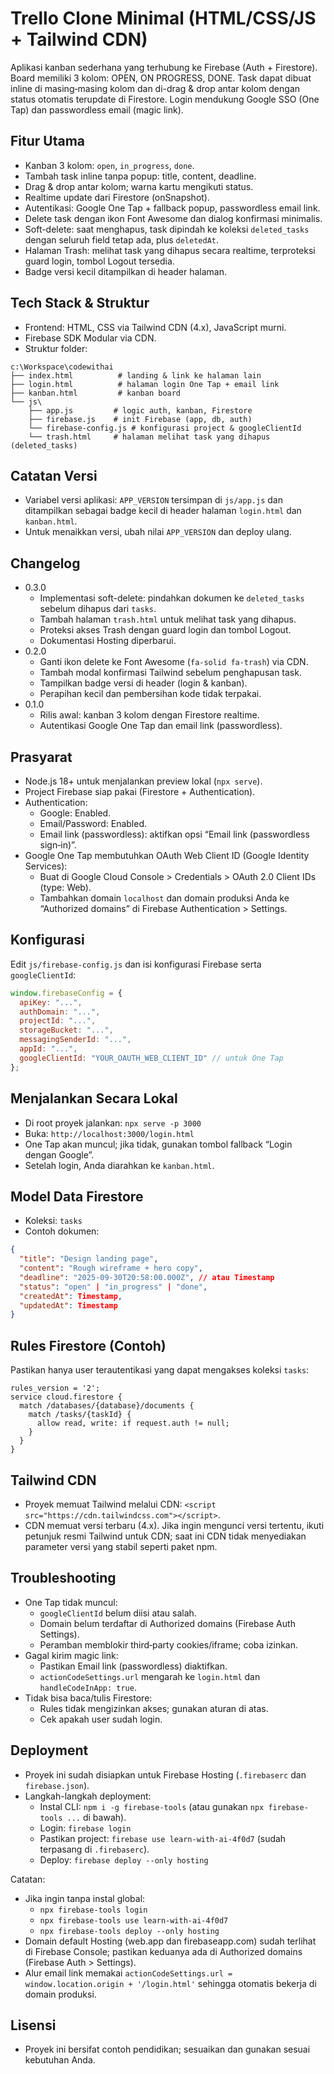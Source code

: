 Trello Clone Minimal (HTML/CSS/JS + Tailwind CDN)
================================================

Aplikasi kanban sederhana yang terhubung ke Firebase (Auth + Firestore).
Board memiliki 3 kolom: OPEN, ON PROGRESS, DONE. Task dapat dibuat inline di
masing‑masing kolom dan di-drag & drop antar kolom dengan status otomatis
terupdate di Firestore. Login mendukung Google SSO (One Tap) dan passwordless
email (magic link).

Fitur Utama
-----------
- Kanban 3 kolom: `open`, `in_progress`, `done`.
- Tambah task inline tanpa popup: title, content, deadline.
- Drag & drop antar kolom; warna kartu mengikuti status.
- Realtime update dari Firestore (onSnapshot).
- Autentikasi: Google One Tap + fallback popup, passwordless email link.
- Delete task dengan ikon Font Awesome dan dialog konfirmasi minimalis.
- Soft-delete: saat menghapus, task dipindah ke koleksi `deleted_tasks` dengan seluruh field tetap ada, plus `deletedAt`.
- Halaman Trash: melihat task yang dihapus secara realtime, terproteksi guard login, tombol Logout tersedia.
- Badge versi kecil ditampilkan di header halaman.

Tech Stack & Struktur
---------------------
- Frontend: HTML, CSS via Tailwind CDN (4.x), JavaScript murni.
- Firebase SDK Modular via CDN.
- Struktur folder:

```
c:\Workspace\codewithai
├── index.html          # landing & link ke halaman lain
├── login.html          # halaman login One Tap + email link
├── kanban.html         # kanban board
└── js\
    ├── app.js         # logic auth, kanban, Firestore
    ├── firebase.js    # init Firebase (app, db, auth)
    └── firebase-config.js # konfigurasi project & googleClientId
    └── trash.html     # halaman melihat task yang dihapus (deleted_tasks)
```

Catatan Versi
-------------
- Variabel versi aplikasi: `APP_VERSION` tersimpan di `js/app.js` dan ditampilkan sebagai badge kecil di header halaman `login.html` dan `kanban.html`.
- Untuk menaikkan versi, ubah nilai `APP_VERSION` dan deploy ulang.

Changelog
---------
- 0.3.0
  - Implementasi soft-delete: pindahkan dokumen ke `deleted_tasks` sebelum dihapus dari `tasks`.
  - Tambah halaman `trash.html` untuk melihat task yang dihapus.
  - Proteksi akses Trash dengan guard login dan tombol Logout.
  - Dokumentasi Hosting diperbarui.
- 0.2.0
  - Ganti ikon delete ke Font Awesome (`fa-solid fa-trash`) via CDN.
  - Tambah modal konfirmasi Tailwind sebelum penghapusan task.
  - Tampilkan badge versi di header (login & kanban).
  - Perapihan kecil dan pembersihan kode tidak terpakai.
- 0.1.0
  - Rilis awal: kanban 3 kolom dengan Firestore realtime.
  - Autentikasi Google One Tap dan email link (passwordless).

Prasyarat
---------
- Node.js 18+ untuk menjalankan preview lokal (`npx serve`).
- Project Firebase siap pakai (Firestore + Authentication).
- Authentication:
  - Google: Enabled.
  - Email/Password: Enabled.
  - Email link (passwordless): aktifkan opsi “Email link (passwordless sign‑in)”.
- Google One Tap membutuhkan OAuth Web Client ID (Google Identity Services):
  - Buat di Google Cloud Console > Credentials > OAuth 2.0 Client IDs (type: Web).
  - Tambahkan domain `localhost` dan domain produksi Anda ke “Authorized domains” di Firebase Authentication > Settings.

Konfigurasi
-----------
Edit `js/firebase-config.js` dan isi konfigurasi Firebase serta `googleClientId`:

```js
window.firebaseConfig = {
  apiKey: "...",
  authDomain: "...",
  projectId: "...",
  storageBucket: "...",
  messagingSenderId: "...",
  appId: "...",
  googleClientId: "YOUR_OAUTH_WEB_CLIENT_ID" // untuk One Tap
};
```

Menjalankan Secara Lokal
------------------------
- Di root proyek jalankan: `npx serve -p 3000`
- Buka: `http://localhost:3000/login.html`
- One Tap akan muncul; jika tidak, gunakan tombol fallback “Login dengan Google”.
- Setelah login, Anda diarahkan ke `kanban.html`.

Model Data Firestore
--------------------
- Koleksi: `tasks`
- Contoh dokumen:

```json
{
  "title": "Design landing page",
  "content": "Rough wireframe + hero copy",
  "deadline": "2025-09-30T20:58:00.000Z", // atau Timestamp
  "status": "open" | "in_progress" | "done",
  "createdAt": Timestamp,
  "updatedAt": Timestamp
}
```

Rules Firestore (Contoh)
------------------------
Pastikan hanya user terautentikasi yang dapat mengakses koleksi `tasks`:

```
rules_version = '2';
service cloud.firestore {
  match /databases/{database}/documents {
    match /tasks/{taskId} {
      allow read, write: if request.auth != null;
    }
  }
}
```

Tailwind CDN
------------
- Proyek memuat Tailwind melalui CDN: `<script src="https://cdn.tailwindcss.com"></script>`.
- CDN memuat versi terbaru (4.x). Jika ingin mengunci versi tertentu, ikuti
  petunjuk resmi Tailwind untuk CDN; saat ini CDN tidak menyediakan parameter
  versi yang stabil seperti paket npm.

Troubleshooting
---------------
- One Tap tidak muncul:
  - `googleClientId` belum diisi atau salah.
  - Domain belum terdaftar di Authorized domains (Firebase Auth Settings).
  - Peramban memblokir third‑party cookies/iframe; coba izinkan.
- Gagal kirim magic link:
  - Pastikan Email link (passwordless) diaktifkan.
  - `actionCodeSettings.url` mengarah ke `login.html` dan `handleCodeInApp: true`.
- Tidak bisa baca/tulis Firestore:
  - Rules tidak mengizinkan akses; gunakan aturan di atas.
  - Cek apakah user sudah login.

Deployment
----------
- Proyek ini sudah disiapkan untuk Firebase Hosting (`.firebaserc` dan `firebase.json`).
- Langkah-langkah deployment:
  - Instal CLI: `npm i -g firebase-tools` (atau gunakan `npx firebase-tools ...` di bawah).
  - Login: `firebase login`
  - Pastikan project: `firebase use learn-with-ai-4f0d7` (sudah terpasang di `.firebaserc`).
  - Deploy: `firebase deploy --only hosting`

Catatan:
- Jika ingin tanpa instal global: 
  - `npx firebase-tools login`
  - `npx firebase-tools use learn-with-ai-4f0d7`
  - `npx firebase-tools deploy --only hosting`
- Domain default Hosting (web.app dan firebaseapp.com) sudah terlihat di Firebase Console; pastikan keduanya ada di Authorized domains (Firebase Auth > Settings).
- Alur email link memakai `actionCodeSettings.url = window.location.origin + '/login.html'` sehingga otomatis bekerja di domain produksi.

Lisensi
-------
- Proyek ini bersifat contoh pendidikan; sesuaikan dan gunakan sesuai kebutuhan Anda.